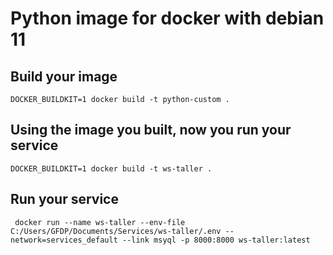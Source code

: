 # Python image for docker with debian 11
## Build your image
```
DOCKER_BUILDKIT=1 docker build -t python-custom .
```
## Using the image you built, now you run your service
```
DOCKER_BUILDKIT=1 docker build -t ws-taller .
```

## Run your service
```
 docker run --name ws-taller --env-file C:/Users/GFDP/Documents/Services/ws-taller/.env --network=services_default --link msyql -p 8000:8000 ws-taller:latest
```

